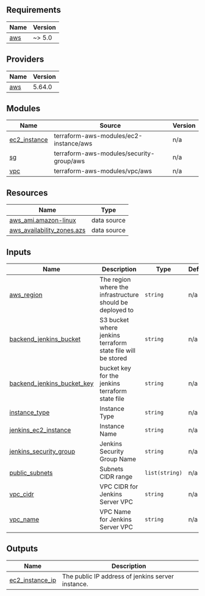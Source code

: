 <!-- BEGIN_TF_DOCS -->
## Requirements

| Name | Version |
|------|---------|
| <a name="requirement_aws"></a> [aws](#requirement\_aws) | ~> 5.0 |

## Providers

| Name | Version |
|------|---------|
| <a name="provider_aws"></a> [aws](#provider\_aws) | 5.64.0 |

## Modules

| Name | Source | Version |
|------|--------|---------|
| <a name="module_ec2_instance"></a> [ec2\_instance](#module\_ec2\_instance) | terraform-aws-modules/ec2-instance/aws | n/a |
| <a name="module_sg"></a> [sg](#module\_sg) | terraform-aws-modules/security-group/aws | n/a |
| <a name="module_vpc"></a> [vpc](#module\_vpc) | terraform-aws-modules/vpc/aws | n/a |

## Resources

| Name | Type |
|------|------|
| [aws_ami.amazon-linux](https://registry.terraform.io/providers/hashicorp/aws/latest/docs/data-sources/ami) | data source |
| [aws_availability_zones.azs](https://registry.terraform.io/providers/hashicorp/aws/latest/docs/data-sources/availability_zones) | data source |

## Inputs

| Name | Description | Type | Default | Required |
|------|-------------|------|---------|:--------:|
| <a name="input_aws_region"></a> [aws\_region](#input\_aws\_region) | The region where the infrastructure should be deployed to | `string` | n/a | yes |
| <a name="input_backend_jenkins_bucket"></a> [backend\_jenkins\_bucket](#input\_backend\_jenkins\_bucket) | S3 bucket where jenkins terraform state file will be stored | `string` | n/a | yes |
| <a name="input_backend_jenkins_bucket_key"></a> [backend\_jenkins\_bucket\_key](#input\_backend\_jenkins\_bucket\_key) | bucket key for the jenkins terraform state file | `string` | n/a | yes |
| <a name="input_instance_type"></a> [instance\_type](#input\_instance\_type) | Instance Type | `string` | n/a | yes |
| <a name="input_jenkins_ec2_instance"></a> [jenkins\_ec2\_instance](#input\_jenkins\_ec2\_instance) | Instance Name | `string` | n/a | yes |
| <a name="input_jenkins_security_group"></a> [jenkins\_security\_group](#input\_jenkins\_security\_group) | Jenkins Security Group Name | `string` | n/a | yes |
| <a name="input_public_subnets"></a> [public\_subnets](#input\_public\_subnets) | Subnets CIDR range | `list(string)` | n/a | yes |
| <a name="input_vpc_cidr"></a> [vpc\_cidr](#input\_vpc\_cidr) | VPC CIDR for Jenkins Server VPC | `string` | n/a | yes |
| <a name="input_vpc_name"></a> [vpc\_name](#input\_vpc\_name) | VPC Name for Jenkins Server VPC | `string` | n/a | yes |

## Outputs

| Name | Description |
|------|-------------|
| <a name="output_ec2_instance_ip"></a> [ec2\_instance\_ip](#output\_ec2\_instance\_ip) | The public IP address of jenkins server instance. |
<!-- END_TF_DOCS -->